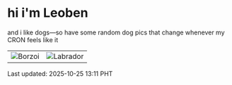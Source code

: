 # hi i'm Leoben

and i like dogs—so have some random dog pics that change whenever my CRON feels like it

|  |  |
|--------|----------|
| ![Borzoi](https://random-dog-vercel.vercel.app/api/random-borzoi?v=1761369062) | ![Labrador](https://random-dog-vercel.vercel.app/api/random-labrador?v=1761369062) |

Last updated: 2025-10-25 13:11 PHT
